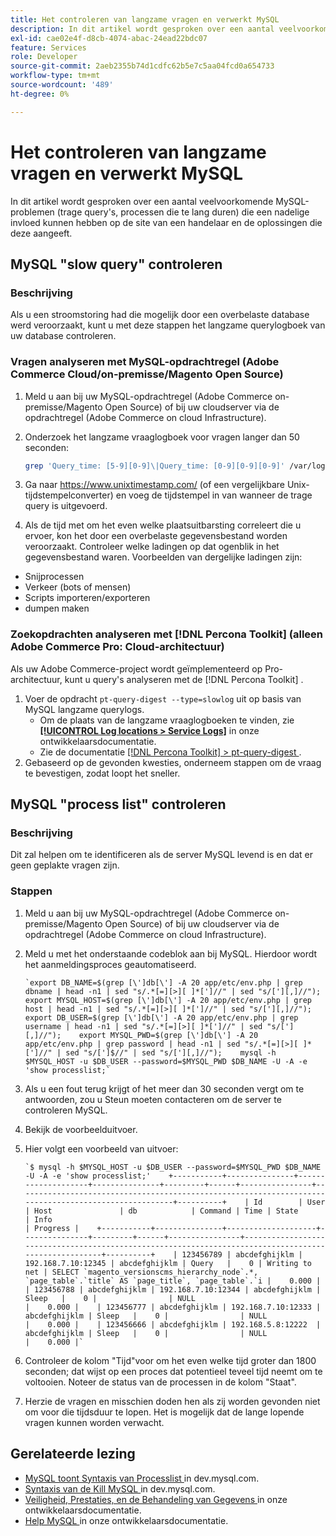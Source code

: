```yaml
---
title: Het controleren van langzame vragen en verwerkt MySQL
description: In dit artikel wordt gesproken over een aantal veelvoorkomende MySQL-problemen (trage query's, processen die te lang duren) die een nadelige invloed kunnen hebben op de site van een handelaar en de oplossingen die deze aangeeft.
exl-id: cae02e4f-d8cb-4074-abac-24ead22bdc07
feature: Services
role: Developer
source-git-commit: 2aeb2355b74d1cdfc62b5e7c5aa04fcd0a654733
workflow-type: tm+mt
source-wordcount: '489'
ht-degree: 0%

---
```


# Het controleren van langzame vragen en verwerkt MySQL

In dit artikel wordt gesproken over een aantal veelvoorkomende MySQL-problemen (trage query&#39;s, processen die te lang duren) die een nadelige invloed kunnen hebben op de site van een handelaar en de oplossingen die deze aangeeft.

## MySQL &quot;slow query&quot; controleren

### Beschrijving

Als u een stroomstoring had die mogelijk door een overbelaste database werd veroorzaakt, kunt u met deze stappen het langzame querylogboek van uw database controleren.

### Vragen analyseren met MySQL-opdrachtregel (Adobe Commerce Cloud/on-premisse/Magento Open Source)

1. Meld u aan bij uw MySQL-opdrachtregel (Adobe Commerce on-premisse/Magento Open Source) of bij uw cloudserver via de opdrachtregel (Adobe Commerce on cloud Infrastructure).
1. Onderzoek het langzame vraaglogboek voor vragen langer dan 50 seconden:

   ```bash
   grep 'Query_time: [5-9][0-9]\|Query_time: [0-9][0-9][0-9]' /var/log/mysql/mysql-slow.log -A 3
   ```

1. Ga naar <https://www.unixtimestamp.com/> (of een vergelijkbare Unix-tijdstempelconverter) en voeg de tijdstempel in van wanneer de trage query is uitgevoerd.
1. Als de tijd met om het even welke plaatsuitbarsting correleert die u ervoer, kon het door een overbelaste gegevensbestand worden veroorzaakt. Controleer welke ladingen op dat ogenblik in het gegevensbestand waren. Voorbeelden van dergelijke ladingen zijn:

* Snijprocessen
* Verkeer (bots of mensen)
* Scripts importeren/exporteren
* dumpen maken


### Zoekopdrachten analyseren met [!DNL Percona Toolkit] (alleen Adobe Commerce Pro: Cloud-architectuur)

Als uw Adobe Commerce-project wordt geïmplementeerd op Pro-architectuur, kunt u query&#39;s analyseren met de [!DNL Percona Toolkit] .

1. Voer de opdracht `pt-query-digest --type=slowlog` uit op basis van MySQL langzame querylogs.
   * Om de plaats van de langzame vraaglogboeken te vinden, zie **[[!UICONTROL Log locations > Service Logs]](https://experienceleague.adobe.com/docs/commerce-cloud-service/user-guide/develop/test/log-locations.html)** in onze ontwikkelaarsdocumentatie.
   * Zie de documentatie [[!DNL Percona Toolkit] > pt-query-digest ](https://www.percona.com/doc/percona-toolkit/LATEST/pt-query-digest.html#pt-query-digest) .
1. Gebaseerd op de gevonden kwesties, onderneem stappen om de vraag te bevestigen, zodat loopt het sneller.

## MySQL &quot;process list&quot; controleren

### Beschrijving

Dit zal helpen om te identificeren als de server MySQL levend is en dat er geen geplakte vragen zijn.

### Stappen

1. Meld u aan bij uw MySQL-opdrachtregel (Adobe Commerce on-premisse/Magento Open Source) of bij uw cloudserver via de opdrachtregel (Adobe Commerce on cloud Infrastructure).
1. Meld u met het onderstaande codeblok aan bij MySQL. Hierdoor wordt het aanmeldingsproces geautomatiseerd.

   ```MySQL
   `export DB_NAME=$(grep [\']db[\'] -A 20 app/etc/env.php | grep dbname | head -n1 | sed "s/.*[=][>][ ]*[']//" | sed "s/['][,]//");    export MYSQL_HOST=$(grep [\']db[\'] -A 20 app/etc/env.php | grep host | head -n1 | sed "s/.*[=][>][ ]*[']//" | sed "s/['][,]//");    export DB_USER=$(grep [\']db[\'] -A 20 app/etc/env.php | grep username | head -n1 | sed "s/.*[=][>][ ]*[']//" | sed "s/['][,]//");    export MYSQL_PWD=$(grep [\']db[\'] -A 20 app/etc/env.php | grep password | head -n1 | sed "s/.*[=][>][ ]*[']//" | sed "s/[']$//" | sed "s/['][,]//");    mysql -h $MYSQL_HOST -u $DB_USER --password=$MYSQL_PWD $DB_NAME -U -A -e 'show processlist;`
   ```

1. Als u een fout terug krijgt of het meer dan 30 seconden vergt om te antwoorden, zou u Steun moeten contacteren om de server te controleren MySQL.
1. Bekijk de voorbeelduitvoer.

1. Hier volgt een voorbeeld van uitvoer:

   ```MySQL
   `$ mysql -h $MYSQL_HOST -u $DB_USER --password=$MYSQL_PWD $DB_NAME -U -A -e 'show processlist;'    +-----------+---------------+--------------------+---------------+---------+------+----------------+------------------------------------------------------------------------------------------------------+----------+    | Id        | User          | Host               | db            | Command | Time | State          | Info                                                                                                 | Progress |    +-----------+---------------+--------------------+---------------+---------+------+----------------+------------------------------------------------------------------------------------------------------+----------+    | 123456789 | abcdefghijklm | 192.168.7.10:12345 | abcdefghijklm | Query   |    0 | Writing to net | SELECT `magento_versionscms_hierarchy_node`.*, `page_table`.`title` AS `page_title`, `page_table`.`i |    0.000 |    | 123456788 | abcdefghijklm | 192.168.7.10:12344 | abcdefghijklm | Sleep   |    0 |                | NULL                                                                                                 |    0.000 |    | 123456777 | abcdefghijklm | 192.168.7.10:12333 | abcdefghijklm | Sleep   |    0 |                | NULL                                                                                                 |    0.000 |    | 123456666 | abcdefghijklm | 192.168.5.8:12222  | abcdefghijklm | Sleep   |    0 |                | NULL                                                                                                 |    0.000 |`
   ```

1. Controleer de kolom &quot;Tijd&quot;voor om het even welke tijd groter dan 1800 seconden; dat wijst op een proces dat potentieel teveel tijd neemt om te voltooien. Noteer de status van de processen in de kolom &quot;Staat&quot;.
1. Herzie de vragen en misschien doden hen als zij worden gevonden niet om voor die tijdsduur te lopen. Het is mogelijk dat de lange lopende vragen kunnen worden verwacht.


## Gerelateerde lezing

* [ MySQL toont Syntaxis van Processlist ](https://dev.mysql.com/doc/refman/8.0/en/show-processlist.html) in dev.mysql.com.
* [ Syntaxis van de Kill MySQL ](https://dev.mysql.com/doc/refman/8.0/en/kill.html) in dev.mysql.com.
* [ Veiligheid, Prestaties, en de Behandeling van Gegevens ](https://developer.adobe.com/commerce/php/best-practices/extensions/security/) in onze ontwikkelaarsdocumentatie.
* [ Help MySQL ](https://experienceleague.adobe.com/en/docs/commerce-operations/installation-guide/prerequisites/database-server/mysql) in onze ontwikkelaarsdocumentatie.

